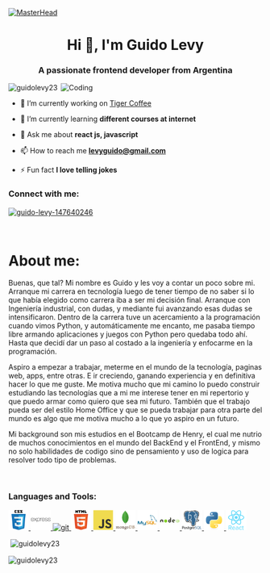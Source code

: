 [![MasterHead](https://as1.ftcdn.net/v2/jpg/03/52/39/00/1000_F_352390061_Bem8aYkzfGhIObTC4fXhf0PmKQjWM1wN.jpg)](https://rishavchanda.io)
<h1 align="center">Hi 👋, I'm Guido Levy</h1>
<h3 align="center">A passionate frontend developer from Argentina</h3>
<img align="right" alt="Coding" width="400" src="https://media.tenor.com/qJ5evVs-_uUAAAAC/coding.gif"/>

<p align="left"> <img src="https://komarev.com/ghpvc/?username=guidolevy23&label=Profile%20views&color=0e75b6&style=flat" alt="guidolevy23" /> </p>

- 🔭 I’m currently working on [Tiger Coffee](https://tigercoffee.vercel.app/)

- 🌱 I’m currently learning **different courses at internet**

- 💬 Ask me about **react js, javascript**

- 📫 How to reach me **levyguido@gmail.com**

- ⚡ Fun fact **I love telling jokes**

<h3 align="left">Connect with me:</h3>
<p align="left">
<a href="https://linkedin.com/in/guido-levy-147640246" target="blank"><img align="center" src="https://raw.githubusercontent.com/rahuldkjain/github-profile-readme-generator/master/src/images/icons/Social/linked-in-alt.svg" alt="guido-levy-147640246" height="30" width="40" /></a>
</p>
<br/>
<h1>About me:</h1>
<p>Buenas, que tal? Mi nombre es Guido y les voy a contar un poco sobre mi. 
Arranque mi carrera en tecnología luego de tener tiempo de no saber si lo que había elegido como carrera iba a ser mi decisión final. Arranque con Ingeniería industrial, con dudas, y mediante fui avanzando esas dudas se intensificaron. Dentro de la carrera tuve un acercamiento a la programación cuando vimos Python, y automáticamente me encanto, me pasaba tiempo libre armando aplicaciones y juegos con Python pero quedaba todo ahí. Hasta que decidí dar un paso al costado a la ingeniería y enfocarme en la programación.

Aspiro a empezar a trabajar, meterme en el mundo de la tecnología, paginas web, apps, entre otras. E ir creciendo, ganando experiencia y en definitiva hacer lo que me guste. Me motiva mucho que mi camino lo puedo construir estudiando las tecnologías que a mi me interese tener en mi repertorio y que puedo armar como quiero que sea mi futuro. También que el trabajo pueda ser del estilo Home Office y que se pueda trabajar para otra parte del mundo es algo que me motiva mucho a lo que yo aspiro en un futuro.

Mi background son mis estudios en el Bootcamp de Henry, el cual me nutrio de muchos conocimientos en el mundo del BackEnd y el FrontEnd, y mismo no solo habilidades de codigo sino de pensamiento y uso de logica para resolver todo tipo de problemas.</p>

<br/>
<h3 align="left">Languages and Tools:</h3>
<p align="left"> <a href="https://www.w3schools.com/css/" target="_blank" rel="noreferrer"> <img src="https://raw.githubusercontent.com/devicons/devicon/master/icons/css3/css3-original-wordmark.svg" alt="css3" width="40" height="40"/> </a> <a href="https://expressjs.com" target="_blank" rel="noreferrer"> <img src="https://raw.githubusercontent.com/devicons/devicon/master/icons/express/express-original-wordmark.svg" alt="express" width="40" height="40"/> </a> <a href="https://git-scm.com/" target="_blank" rel="noreferrer"> <img src="https://www.vectorlogo.zone/logos/git-scm/git-scm-icon.svg" alt="git" width="40" height="40"/> </a> <a href="https://www.w3.org/html/" target="_blank" rel="noreferrer"> <img src="https://raw.githubusercontent.com/devicons/devicon/master/icons/html5/html5-original-wordmark.svg" alt="html5" width="40" height="40"/> </a> <a href="https://developer.mozilla.org/en-US/docs/Web/JavaScript" target="_blank" rel="noreferrer"> <img src="https://raw.githubusercontent.com/devicons/devicon/master/icons/javascript/javascript-original.svg" alt="javascript" width="40" height="40"/> </a> <a href="https://www.mongodb.com/" target="_blank" rel="noreferrer"> <img src="https://raw.githubusercontent.com/devicons/devicon/master/icons/mongodb/mongodb-original-wordmark.svg" alt="mongodb" width="40" height="40"/> </a> <a href="https://www.mysql.com/" target="_blank" rel="noreferrer"> <img src="https://raw.githubusercontent.com/devicons/devicon/master/icons/mysql/mysql-original-wordmark.svg" alt="mysql" width="40" height="40"/> </a> <a href="https://nodejs.org" target="_blank" rel="noreferrer"> <img src="https://raw.githubusercontent.com/devicons/devicon/master/icons/nodejs/nodejs-original-wordmark.svg" alt="nodejs" width="40" height="40"/> </a> <a href="https://www.postgresql.org" target="_blank" rel="noreferrer"> <img src="https://raw.githubusercontent.com/devicons/devicon/master/icons/postgresql/postgresql-original-wordmark.svg" alt="postgresql" width="40" height="40"/> </a> <a href="https://www.python.org" target="_blank" rel="noreferrer"> <img src="https://raw.githubusercontent.com/devicons/devicon/master/icons/python/python-original.svg" alt="python" width="40" height="40"/> </a> <a href="https://reactjs.org/" target="_blank" rel="noreferrer"> <img src="https://raw.githubusercontent.com/devicons/devicon/master/icons/react/react-original-wordmark.svg" alt="react" width="40" height="40"/> </a> </p>

<p>&nbsp;<img align="center" src="https://github-readme-stats.vercel.app/api?username=guidolevy23&show_icons=true&locale=en" alt="guidolevy23" /></p>

<p><img align="center" src="https://github-readme-streak-stats.herokuapp.com/?user=guidolevy23&" alt="guidolevy23" /></p>
